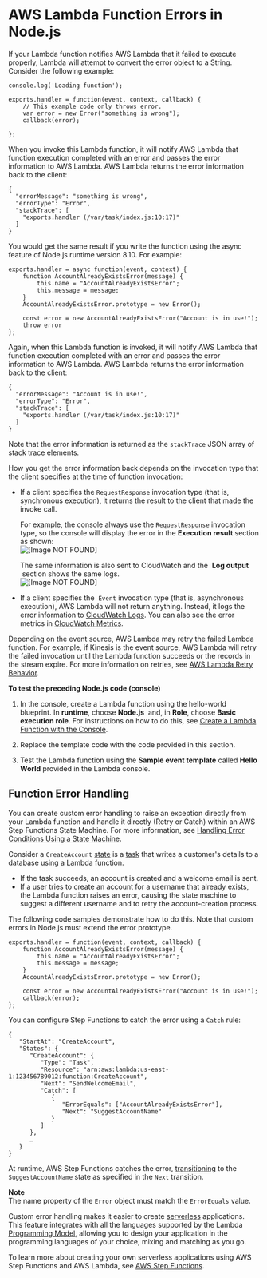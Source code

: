 # AWS Lambda Function Errors in Node\.js<a name="nodejs-prog-mode-exceptions"></a>

 If your Lambda function notifies AWS Lambda that it failed to execute properly, Lambda will attempt to convert the error object to a String\. Consider the following example:

```
console.log('Loading function');

exports.handler = function(event, context, callback) {
    // This example code only throws error. 
    var error = new Error("something is wrong");
    callback(error);
   
};
```

 When you invoke this Lambda function, it will notify AWS Lambda that function execution completed with an error and passes the error information to AWS Lambda\. AWS Lambda returns the error information back to the client: 

```
{
  "errorMessage": "something is wrong",
  "errorType": "Error",
  "stackTrace": [
    "exports.handler (/var/task/index.js:10:17)"
  ]
}
```

You would get the same result if you write the function using the async feature of Node\.js runtime version 8\.10\. For example:

```
exports.handler = async function(event, context) {                
    function AccountAlreadyExistsError(message) {
        this.name = "AccountAlreadyExistsError";
        this.message = message;
    }
    AccountAlreadyExistsError.prototype = new Error();
 
    const error = new AccountAlreadyExistsError("Account is in use!");
    throw error
};
```

Again, when this Lambda function is invoked, it will notify AWS Lambda that function execution completed with an error and passes the error information to AWS Lambda\. AWS Lambda returns the error information back to the client:

```
{
  "errorMessage": "Account is in use!",
  "errorType": "Error",
  "stackTrace": [
    "exports.handler (/var/task/index.js:10:17)"
  ]
}
```

 Note that the error information is returned as the `stackTrace` JSON array of stack trace elements\. 

How you get the error information back depends on the invocation type that the client specifies at the time of function invocation: 
+ If a client specifies the `RequestResponse` invocation type \(that is, synchronous execution\), it returns the result to the client that made the invoke call\.

  For example, the console always use the `RequestResponse` invocation type, so the console will display the error in the **Execution result** section as shown:  
![\[Image NOT FOUND\]](http://docs.aws.amazon.com/lambda/latest/dg/images/exception-shown-in-console-nodejs.png)

   The same information is also sent to CloudWatch and the  **Log output**  section shows the same logs\.   
![\[Image NOT FOUND\]](http://docs.aws.amazon.com/lambda/latest/dg/images/exception-shown-in-console20-nodejs.png)
+ If a client specifies the  `Event` invocation type \(that is, asynchronous execution\), AWS Lambda will not return anything\. Instead, it logs the error information to [CloudWatch Logs](https://docs.aws.amazon.com/AmazonCloudWatch/latest/logs/WhatIsCloudWatchLogs.html)\. You can also see the error metrics in [CloudWatch Metrics](https://docs.aws.amazon.com/AmazonCloudWatch/latest/monitoring/viewing_metrics_with_cloudwatch.html)\. 

 Depending on the event source, AWS Lambda may retry the failed Lambda function\. For example, if Kinesis is the event source, AWS Lambda will retry the failed invocation until the Lambda function succeeds or the records in the stream expire\. For more information on retries, see [AWS Lambda Retry Behavior](retries-on-errors.md)\.

**To test the preceding Node\.js code \(console\)**

1. In the console, create a Lambda function using the hello\-world blueprint\. In **runtime**, choose **Node\.js**  and, in **Role**, choose **Basic execution role**\. For instructions on how to do this, see [Create a Lambda Function with the Console](getting-started-create-function.md)\. 

1. Replace the template code with the code provided in this section\.

1. Test the Lambda function using the **Sample event template** called **Hello World** provided in the Lambda console\. 

## Function Error Handling<a name="nodejs-prog-model-custom-exceptions"></a>

You can create custom error handling to raise an exception directly from your Lambda function and handle it directly \(Retry or Catch\) within an AWS Step Functions State Machine\. For more information, see [Handling Error Conditions Using a State Machine](https://docs.aws.amazon.com/step-functions/latest/dg/tutorial-handling-error-conditions.html)\. 

Consider a `CreateAccount` [state](https://docs.aws.amazon.com/step-functions/latest/dg/awl-ref-states.html) is a [task](https://docs.aws.amazon.com/step-functions/latest/dg/awl-ref-states-task.html) that writes a customer's details to a database using a Lambda function\.
+ If the task succeeds, an account is created and a welcome email is sent\.
+ If a user tries to create an account for a username that already exists, the Lambda function raises an error, causing the state machine to suggest a different username and to retry the account\-creation process\.

The following code samples demonstrate how to do this\. Note that custom errors in Node\.js must extend the error prototype\.

```
exports.handler = function(event, context, callback) {                
    function AccountAlreadyExistsError(message) {
        this.name = "AccountAlreadyExistsError";
        this.message = message;
    }
    AccountAlreadyExistsError.prototype = new Error();
 
    const error = new AccountAlreadyExistsError("Account is in use!");
    callback(error);
};
```

You can configure Step Functions to catch the error using a `Catch` rule:

```
{
   "StartAt": "CreateAccount",
   "States": {
      "CreateAccount": {
         "Type": "Task",
         "Resource": "arn:aws:lambda:us-east-1:123456789012:function:CreateAccount",
         "Next": "SendWelcomeEmail",
         "Catch": [
            {
               "ErrorEquals": ["AccountAlreadyExistsError"],
               "Next": "SuggestAccountName"
            }
         ]
      },
      …
   }
}
```

At runtime, AWS Step Functions catches the error, [transitioning](https://docs.aws.amazon.com/step-functions/latest/dg/concepts-transitions.html) to the `SuggestAccountName` state as specified in the `Next` transition\.

**Note**  
The name property of the `Error` object must match the `ErrorEquals` value\.

Custom error handling makes it easier to create [serverless](https://aws.amazon.com/serverless) applications\. This feature integrates with all the languages supported by the Lambda [Programming Model](programming-model-v2.md), allowing you to design your application in the programming languages of your choice, mixing and matching as you go\.

To learn more about creating your own serverless applications using AWS Step Functions and AWS Lambda, see [AWS Step Functions](https://aws.amazon.com/step-functions/)\. 